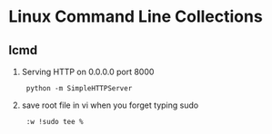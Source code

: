 Linux Command Line Collections 
======================

lcmd
-------

1. Serving HTTP on 0.0.0.0 port 8000

        python -m SimpleHTTPServer

2. save root file in vi when you forget typing sudo

        :w !sudo tee %







